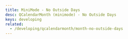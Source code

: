 ```yaml
---
title: MiniMode - No Outside Days
desc: QCalendarMonth (minimode) - No Outside Days
keys: developing
related:
  - /developing/qcalendarmonth/month-no-outside-days
---
```


<example-viewer
  title="No Outside Days"
  file="MiniModeNoOutsideDays"
  codepen-title="QCalendarMonth (mini-mode)"
/>
